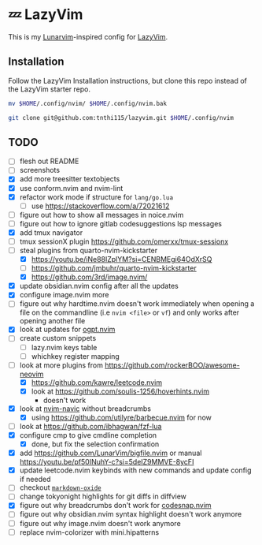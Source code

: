 # 💤 LazyVim

This is my [Lunarvim](https://www.lunarvim.org/)-inspired config for [LazyVim](https://github.com/LazyVim/LazyVim).

## Installation

Follow the LazyVim Installation instructions, but clone this repo instead of
the LazyVim starter repo.

```sh
mv $HOME/.config/nvim/ $HOME/.config/nvim.bak
```

```sh
git clone git@github.com:tnthi115/lazyvim.git $HOME/.config/nvim
```

## TODO

- [ ] flesh out README
- [ ] screenshots
- [x] add more treesitter textobjects
- [x] use conform.nvim and nvim-lint
- [x] refactor work mode if structure for `lang/go.lua`
  - [ ] use https://stackoverflow.com/a/72021612
- [ ] figure out how to show all messages in noice.nvim
- [ ] figure out how to ignore gitlab codesuggestions lsp messages
- [x] add tmux navigator
- [ ] tmux sessionX plugin https://github.com/omerxx/tmux-sessionx
- [ ] steal plugins from quarto-nvim-kickstarter
  - [x] https://youtu.be/iNe88IZplYM?si=CENBMEgi64OdXrSQ
  - [ ] https://github.com/jmbuhr/quarto-nvim-kickstarter
  - [x] https://github.com/3rd/image.nvim/
- [x] update obsidian.nvim config after all the updates
- [x] configure image.nvim more
- [ ] figure out why hardtime.nvim doesn't work immediately when opening a file on the commandline (i.e `nvim <file>` or `vf`) and only works after opening another file
- [x] look at updates for [ogpt.nvim](https://github.com/huynle/ogpt.nvim)
- [ ] create custom snippets
  - [ ] lazy.nvim keys table
  - [ ] whichkey register mapping
- [ ] look at more plugins from https://github.com/rockerBOO/awesome-neovim
  - [x] https://github.com/kawre/leetcode.nvim
  - [x] look at https://github.com/soulis-1256/hoverhints.nvim
    - doesn't work
- [x] look at [nvim-navic](https://github.com/SmiteshP/nvim-navic) without breadcrumbs
  - [x] using https://github.com/utilyre/barbecue.nvim for now
- [ ] look at https://github.com/ibhagwan/fzf-lua
- [x] configure cmp to give cmdline completion
  - [x] done, but fix the selection confirmation
- [x] add https://github.com/LunarVim/bigfile.nvim or manual https://youtu.be/pf50INuhY-c?si=5deIZ9MMVE-8ycFI
- [x] update leetcode.nvim keybinds with new commands and update config if needed
- [ ] checkout [`markdown-oxide`](https://github.com/Feel-ix-343/markdown-oxide)
- [ ] change tokyonight highlights for git diffs in diffview
- [x] figure out why breadcrumbs don't work for [codesnap.nvim](https://github.com/mistricky/codesnap.nvim)
- [ ] figure out why obsidian.nvim syntax highlight doesn't work anymore
- [ ] figure out why image.nvim doesn't work anymore
- [ ] replace nvim-colorizer with mini.hipatterns
